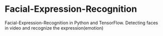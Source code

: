 # Facial-Expression-Recognition
Facial-Expression-Recognition in Python and TensorFlow. Detecting faces in video and recognize the expression(emotion)
